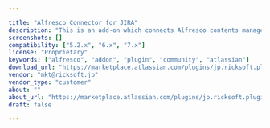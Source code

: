 ```yaml
---

title: "Alfresco Connector for JIRA"
description: "This is an add-on which connects Alfresco contents management and Atlassian JIRA. You can integrate Alfresco contents management, with Atlassian JIRA by using this simple but powerful add-on. Since Alfresco's content management and JIRA's process management offer seamless integration, you will be able to see who created the deliverables, in which project or which phase, at any time you choose. And even more, you can preview contents, input via Alfresco connector for JIRA, not only as thumbnails but also in Excel and Word without having to open either program. ==================== Installation on Alfresco is not required. It is an add-on to Atlassian JIRA."
screenshots: []
compatibility: ["5.2.x", "6.x", "7.x"]
license: "Proprietary"
keywords: ["alfresco", "addon", "plugin", "community", "atlassian"]
download_url: "https://marketplace.atlassian.com/plugins/jp.ricksoft.plugins.alfresco-for-jira/server/overview"
vendor: "mkt@ricksoft.jp"
vendor_type: "customer"
about: ""
about_url: "https://marketplace.atlassian.com/plugins/jp.ricksoft.plugins.alfresco-for-jira/server/overview"
draft: false

---
```


